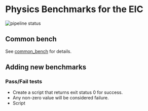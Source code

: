 Physics Benchmarks for the EIC
==============================

![pipeline status](https://eicweb.phy.anl.gov/EIC/physics_benchmarks/badges/master/pipeline.svg)

## Common bench

See [common_bench](https://eicweb.phy.anl.gov/EIC/benchmarks/common_bench) for details.



## Adding new benchmarks

### Pass/Fail tests

- Create a script that returns exit status 0 for success.
- Any non-zero value will be considered failure.
- Script  

